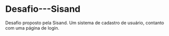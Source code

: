 # Desafio---Sisand
Desafio proposto pela Sisand. Um sistema de cadastro de usuário, contanto com uma página de login.
